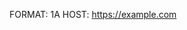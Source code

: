 FORMAT: 1A
HOST: https://example.com

<!-- include(../parts/header.md) -->

<!-- include(../parts/oauth.md) -->

<!-- include(../parts/event.md) -->

<!-- include(../parts/order.md) -->

<!-- include(../parts/payment.md) -->

<!-- include(../parts/place.md) -->

<!-- include(../parts/product.md) -->

<!-- include(../parts/seller.md) -->

<!-- include(../parts/transaction.md) -->
